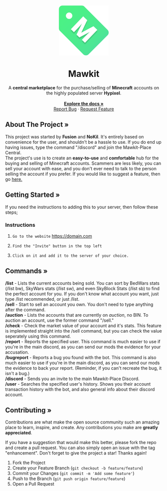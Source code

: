<br />
<div align="center">
  <a href="https://github.com/Fusiom/mawkit-place/">
    <img src="mkt_logo_other_png.png" alt="Logo" width="160" height="160">
  </a>
<h1 align="center">Mawkit</h3>
  <p align="center">
    A <b>central marketplace</b> for the purchase/selling of <b>Minecraft</b> accounts on the highly populated server <b>Hypixel</b>.
    <br />
    <br />
    <a href="https://github.com/Fusiom/mawkit-place"><strong>Explore the docs »</strong></a>
    <br />
    <a href="https://github.com/Fusiom/mawkit-place/issues">Report Bug</a>
    ·
    <a href="https://github.com/Fusiom/mawkit-place/issues">Request Feature</a>
  </p>
</div>

<!-- ABOUT THE PROJECT -->
## About The Project »

This project was started by <b>Fusion</b> and <b>NoKil</b>. It's entirely based on convenience for the user, and shouldn't be a hassle to use. If you do end up having issues, type the command "/discord" and join the Mawkit-Place Central.<br />
The project's use is to create an <b>easy-to-use</b> and <b>comfortable</b> hub for the buying and selling of Minecraft accounts. Scammers are less likely, you can sell your account with ease, and you don't ever need to talk to the person selling the account if you prefer. If you would like to suggest a feature, then go <a href="https://github.com/Fusiom/mawkit-place/issues">here.</a>

## Getting Started »
If you need the instructions to adding this to your server, then follow these steps;

### Instructions 

1. ```Go to the website``` https://domain.com

2. ```Find the "Invite" button in the top left```

3. ```Click on it and add it to the server of your choice.```

## Commands »

<b>/list</b> - Lists the current accounts being sold. You can sort by BedWars stats (/list bw), SkyWars stats (/list sw), and even SkyBlock Stats (/list sb) to find the perfect account for you. If you don't know what account you want, just type /list recommended, or just /list.<br/>
<b>/sell</b> - Start to sell an account you own. You don't need to type anything after the command.<br/>
<b>/auction</b> - Lists the accounts that are currently on *auction*, no BIN. To auction an account, use the former command "/sell."<br/>
<b>/check</b> - Check the market value of your account and it's stats. This feature is implemented straight into the /sell command, but you can check the value seperately using this command.<br/>
<b>/report</b> - Reports the specified user. This command is much easier to use if you're in the main discord, as you can send our mods the evidence for your accusation.<br/>
<b>/bugreport</b> - Reports a bug you found with the bot. This command is also much easier to use if you're in the main discord, as you can send our mods the evidence to back your report. (Reminder, if you can't recreate the bug, it isn't a bug.)<br/>
<b>/discord</b> - Sends you an invite to the main Mawkit-Place Discord.<br/>
<b>/user</b> - Searches the specified user's history. Shows you their account transaction history with the bot, and also general info about their discord account.

## Contributing »

Contributions are what make the open source community such an amazing place to learn, inspire, and create. Any contributions you make are **greatly appreciated**.

If you have a suggestion that would make this better, please fork the repo and create a pull request. You can also simply open an issue with the tag "enhancement".
Don't forget to give the project a star! Thanks again!

1. Fork the Project
2. Create your Feature Branch (`git checkout -b feature/feature`)
3. Commit your Changes (`git commit -m 'Add some feature'`)
4. Push to the Branch (`git push origin feature/feature`)
5. Open a Pull Request

 
<!-- MARKDOWN LINKS & IMAGES -->
<!-- https://www.markdownguide.org/basic-syntax/#reference-style-links -->
[contributors-shield]: https://img.shields.io/github/contributors/github_username/repo_name.svg?style=for-the-badge
[contributors-url]: https://github.com/github_username/repo_name/graphs/contributors
[forks-shield]: https://img.shields.io/github/forks/github_username/repo_name.svg?style=for-the-badge
[forks-url]: https://github.com/github_username/repo_name/network/members
[stars-shield]: https://img.shields.io/github/stars/github_username/repo_name.svg?style=for-the-badge
[stars-url]: https://github.com/github_username/repo_name/stargazers
[issues-shield]: https://img.shields.io/github/issues/github_username/repo_name.svg?style=for-the-badge
[issues-url]: https://github.com/github_username/repo_name/issues
[license-shield]: https://img.shields.io/github/license/github_username/repo_name.svg?style=for-the-badge
[license-url]: https://github.com/github_username/repo_name/blob/master/LICENSE.txt
[linkedin-shield]: https://img.shields.io/badge/-LinkedIn-black.svg?style=for-the-badge&logo=linkedin&colorB=555
[linkedin-url]: https://linkedin.com/in/linkedin_username
[product-screenshot]: images/screenshot.png
[Next.js]: https://img.shields.io/badge/next.js-000000?style=for-the-badge&logo=nextdotjs&logoColor=white
[Next-url]: https://nextjs.org/
[React.js]: https://img.shields.io/badge/React-20232A?style=for-the-badge&logo=react&logoColor=61DAFB
[React-url]: https://reactjs.org/
[Vue.js]: https://img.shields.io/badge/Vue.js-35495E?style=for-the-badge&logo=vuedotjs&logoColor=4FC08D
[Vue-url]: https://vuejs.org/
[Angular.io]: https://img.shields.io/badge/Angular-DD0031?style=for-the-badge&logo=angular&logoColor=white
[Angular-url]: https://angular.io/
[Svelte.dev]: https://img.shields.io/badge/Svelte-4A4A55?style=for-the-badge&logo=svelte&logoColor=FF3E00
[Svelte-url]: https://svelte.dev/
[Laravel.com]: https://img.shields.io/badge/Laravel-FF2D20?style=for-the-badge&logo=laravel&logoColor=white
[Laravel-url]: https://laravel.com
[Bootstrap.com]: https://img.shields.io/badge/Bootstrap-563D7C?style=for-the-badge&logo=bootstrap&logoColor=white
[Bootstrap-url]: https://getbootstrap.com
[JQuery.com]: https://img.shields.io/badge/jQuery-0769AD?style=for-the-badge&logo=jquery&logoColor=white
[JQuery-url]: https://jquery.com 
